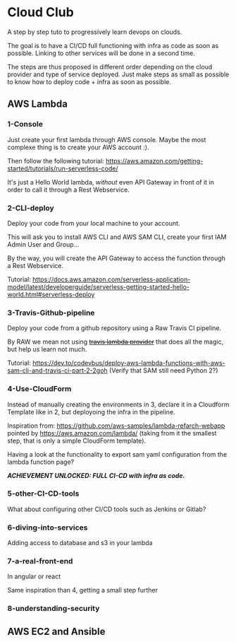 # Cloud Club

A step by step tuto to progressively learn devops on clouds.

The goal is to have a CI/CD full functioning with infra as code as soon as possible. Linking to other services 
will be done in a second time.

The steps are thus proposed in different order depending on the cloud provider and type of service deployed. Just make steps as small as possible to 
know how to deploy code + infra as soon as possible.

 ## AWS Lambda
 ### 1-Console
 Just create your first lambda through AWS console. Maybe the most
 complexe thing is to create your AWS account :).
 
 Then follow the following tutorial: https://aws.amazon.com/getting-started/tutorials/run-serverless-code/
 
 It's just a Hello World lambda, *without* even API Gateway in front of it in order to
 call it through a Rest Webservice.

### 2-CLI-deploy
Deploy your code from your local machine to your account.

This will ask you to install AWS CLI and AWS SAM CLI, 
 create your first IAM Admin User and Group...

By the way, you will create the API Gateway to access the function through a Rest Webservice.

Tutorial: https://docs.aws.amazon.com/serverless-application-model/latest/developerguide/serverless-getting-started-hello-world.html#serverless-deploy

### 3-Travis-Github-pipeline
Deploy your code from a github repository using a Raw Travis CI pipeline.

By RAW we mean not using [~~travis lambda provider~~](https://docs.travis-ci.com/user/deployment/lambda/) that does all the magic, but help us learn not much.

Tutorial: https://dev.to/codevbus/deploy-aws-lambda-functions-with-aws-sam-cli-and-travis-ci-part-2-2goh
(Verify that SAM still need Python 2?)

### 4-Use-CloudForm
Instead of manually creating the environments in 3, declare it in a Cloudform Template like in 2, but deployoing the infra in the pipeline.

Inspiration from: https://github.com/aws-samples/lambda-refarch-webapp pointed by https://aws.amazon.com/lambda/ 
(taking from it the smallest step, that is only a simple 
CloudForm template).

Having a look at the functionality to export sam yaml configuration from the lambda 
function page?

_**ACHIEVEMENT UNLOCKED: FULL CI-CD with infra as code.**_

### 5-other-CI-CD-tools
What about configuring other CI/CD tools such as Jenkins or Gitlab?
 
### 6-diving-into-services
Adding access to database and s3 in your lambda

### 7-a-real-front-end
In angular or react

Same inspiration than 4, getting a small step further


### 8-understanding-security

## AWS EC2 and Ansible